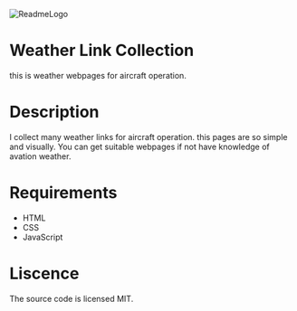 ![ReadmeLogo](https://user-images.githubusercontent.com/87939804/137897781-7be65224-7ea2-4932-a301-3505245dd454.PNG)
# Weather Link Collection
this is weather webpages for aircraft operation.

# Description
I collect many weather links for aircraft operation.
this pages are so simple and visually.
You can get suitable webpages if not have knowledge of avation weather.

# Requirements
- HTML
- CSS
- JavaScript


# Liscence
The source code is licensed MIT.
